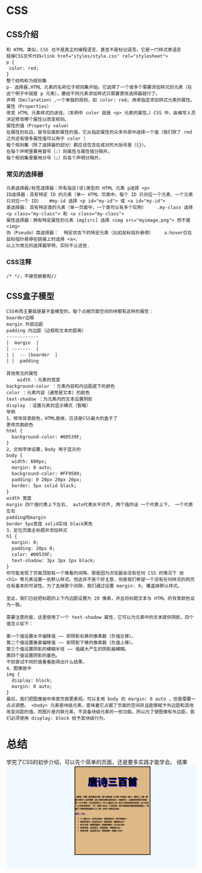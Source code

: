 # CSS
## CSS介绍
	和 HTML 类似，CSS 也不是真正的编程语言，甚至不是标记语言。它是一门样式表语言
	链接CSS文件代码<link href="styles/style.css" rel="stylesheet">
	p {
 	 color: red;
	}
	整个结构称为规则集
	p- 选择器,HTML 元素的名称位于规则集开始。它选择了一个或多个需要添加样式的元素（在这个例子中就是 p 元素）。要给不同元素添加样式只需要更改选择器就行了。
	声明（Declaration）,一个单独的规则，如 color: red; 用来指定添加样式元素的属性。
	属性（Properties）
	改变 HTML 元素样式的途径。（本例中 color 就是 <p> 元素的属性。）CSS 中，由编写人员决定修改哪个属性以改变规则。
	属性的值（Property value）
	在属性的右边，冒号后面即属性的值，它从指定属性的众多外观中选择一个值（我们除了 red 之外还有很多属性值可以用于 color ）
	每个规则集（除了选择器的部分）都应该包含在成对的大括号里（{}）。
	在每个声明里要用冒号（:）将属性与属性值分隔开。
	每个规则集里要用分号（;）将各个声明分隔开。
### 常见的选择器
	元素选择器/标签选择器：所有指定(该)类型的 HTML 元素 p选择 <p>
	ID选择器：具有特定 ID 的元素（单一 HTML 页面中，每个 ID 只对应一个元素，一个元素只对应一个 ID）	#my-id 选择 <p id="my-id"> 或 <a id="my-id">
	类选择器: 具有特定类的元素（单一页面中，一个类可以有多个实例）	.my-class 选择 <p class="my-class"> 和 <a class="my-class">
	属性选择器：拥有特定属性的元素	img[src] 选择 <img src="myimage.png"> 而不是 <img>
	伪（Pseudo）类选择器：	特定状态下的特定元素（比如鼠标指针悬停）	a:hover仅在鼠标指针悬停在链接上时选择 <a>。
	以上为常见的选择器举例，实际不止这些.

### CSS注释
	/* */，不接受嵌套和//


## CSS盒子模型
	CSS布局主要就是基于盒模型的。每个占据页面空间的块都有这样的属性：
	boarder边框
	margin 外部边距
	padding 内边距（边框和文本的距离）
	------------
	|  margin  |
	| -------  |
	| |  -- |boarder  |
	| |  padding

	其他常见的属性
        width ：元素的宽度
	background-color ：元素内容和内边距底下的颜色
	color ：元素内容（通常是文本）的颜色
	text-shadow ：为元素内的文本设置阴影
	display ：设置元素的显示模式（暂略）
	举例
	1、修改背景颜色，HTML是根，应该是CSS最大的盒子了
	更改页面颜色
	html {
	  background-color: #00539F;
	}
	2、文档字体设置，Body 用于显示的
	body {
	  width: 600px;
	  margin: 0 auto;
	  background-color: #FF9500;
	  padding: 0 20px 20px 20px;
	  border: 5px solid black;
	}
	width 宽度
	margin 四个值代表上下左右， auto代表水平对齐, 两个值的话 一个代表上下， 一个代表左右
	padding同margin
	border 5px宽度 solid实线 black黑色
	3、定位页面主标题并添加样式
	h1 {
	  margin: 0;
	  padding: 20px 0;    
	  color: #00539F;
	  text-shadow: 3px 3px 1px black;
	}
	你可能发现了页面顶部有一个难看的间隙。那是因为浏览器会没有任何 CSS 的情况下 给 <h1> 等元素设置一些默认样式。但这并不是个好主意，但是我们希望一个没有任何样式的网页也有基本的可读性。为了去掉那个间隙，我们通过设置 margin: 0; 覆盖掉默认样式。

	至此，我们已经把标题的上下内边距设置为 20 像素，并且将标题文本与 HTML 的背景颜色设为一致。

	需要注意的是，这里使用了一个 text-shadow 属性，它可以为元素中的文本提供阴影。四个值含义如下：

	第一个值设置水平偏移值 —— 即阴影右移的像素数（负值左移）。
	第二个值设置垂直偏移值 —— 即阴影下移的像素数（负值上移）。
	第三个值设置阴影的模糊半径 —— 值越大产生的阴影越模糊。
	第四个值设置阴影的基色。
	不妨尝试不同的值看看能得出什么结果。
	4、图像居中
	img {
	  display: block;
	  margin: 0 auto;
	}
	最后，我们把图像居中来使页面更美观。可以复用 body 的 margin: 0 auto ，但是需要一点点调整。 <body> 元素是块级元素，意味着它占据了页面的空间并且能够赋予外边距和其他改变间距的值。而图片是内联元素，不具备块级元素的一些功能。所以为了使图像有外边距，我们必须使用 display: block 给予其块级行为。

# 总结
学完了CSS的初步介绍，可以先个简单的页面，还是要多实践才能学会。
结果
![image](https://github.com/dajima/frontend_learning/blob/master/day2/project/images/day2.png)

